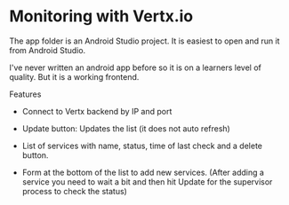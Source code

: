 # Monitoring with Vertx.io

The app folder is an Android Studio project. It is easiest to open and run it from Android Studio.

I've never written an android app before so it is on a learners level of quality. But it is a working frontend.

Features

* Connect to Vertx backend by IP and port

* Update button: Updates the list (it does not auto refresh)

* List of services with name, status, time of last check and a delete button.

* Form at the bottom of the list to add new services. (After adding a service you need to wait a bit and then hit Update for the supervisor process to check the status)
